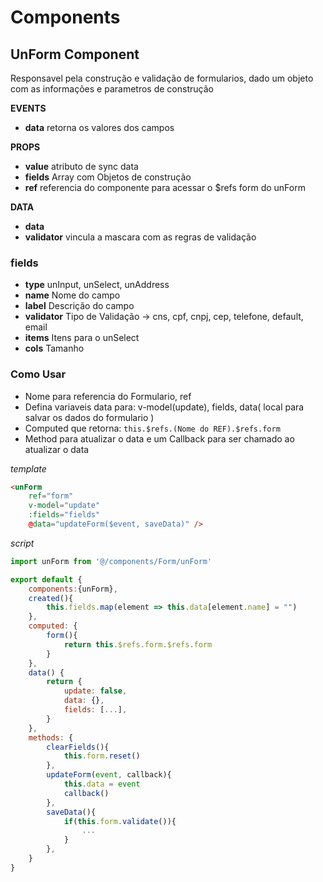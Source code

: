# Components
## UnForm Component

Responsavel pela construção e validação de formularios, 
dado um objeto com as informações e parametros de construção

**EVENTS**

* __data__    retorna os valores dos campos

**PROPS**

* __value__   atributo de sync data
* __fields__  Array com Objetos de construção
* __ref__     referencia do componente para acessar o $refs form do unForm

**DATA**
* __data__                
* __validator__   vincula a mascara com as regras de validação

### __fields__

* __type__        unInput, unSelect, unAddress
* __name__        Nome do campo
* __label__       Descrição do campo
* __validator__   Tipo de Validação -> cns, cpf, cnpj, cep, telefone, default, email
* __items__       Itens para o unSelect
* __cols__        Tamanho

### Como Usar

* Nome para referencia do Formulario, ref
* Defina variaveis data para: v-model(update), fields, data( local para salvar os dados do formulario )
* Computed que retorna: `this.$refs.(Nome do REF).$refs.form`
* Method para atualizar o data e um Callback para ser chamado ao atualizar o data

*template*
```html
<unForm 
    ref="form" 
    v-model="update" 
    :fields="fields" 
    @data="updateForm($event, saveData)" />
```

*script*
```js
import unForm from '@/components/Form/unForm'

export default {
    components:{unForm},
    created(){
        this.fields.map(element => this.data[element.name] = "")
    },
    computed: {
        form(){
            return this.$refs.form.$refs.form
        }
    },
    data() {
        return {
            update: false,
            data: {},
            fields: [...],
        }
    },
    methods: {
        clearFields(){
            this.form.reset()
        },
        updateForm(event, callback){
            this.data = event
            callback()
        },
        saveData(){
            if(this.form.validate()){
                ...
            }
        },
    }
}
```